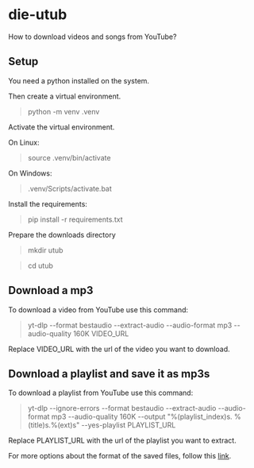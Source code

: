# die-utub

How to download videos and songs from YouTube?

## Setup

You need a python installed on the system.

Then create a virtual environment.

> python -m venv .venv

Activate the virtual environment.

On Linux:
> source .venv/bin/activate

On Windows:
> .venv/Scripts/activate.bat

Install the requirements:

> pip install -r requirements.txt

Prepare the downloads directory

> mkdir utub

> cd utub

## Download a mp3

To download a video from YouTube use this command: 

> yt-dlp --format bestaudio --extract-audio --audio-format mp3 --audio-quality 160K VIDEO_URL

Replace VIDEO_URL with the url of the video you want to download.

## Download a playlist and save it as mp3s

To download a playlist from YouTube use this command:

>  yt-dlp --ignore-errors --format bestaudio --extract-audio --audio-format mp3 --audio-quality 160K --output "%(playlist_index)s. %(title)s.%(ext)s" --yes-playlist PLAYLIST_URL

Replace PLAYLIST_URL with the url of the playlist you want to extract.

For more options about the format of the saved files, follow this [link](https://github.com/ytdl-org/youtube-dl#output-template).
